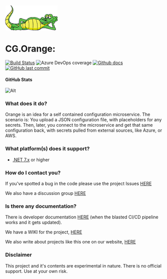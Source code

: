 ![logo](logos/codegator-167x79.png)

# CG.Orange: 
[![Build Status](https://dev.azure.com/codegator/CG.Orange/_apis/build/status/CodeGator.CG.Orange?branchName=main)](https://dev.azure.com/codegator/CG.Orange/_build/latest?definitionId=95&branchName=main)
![Azure DevOps coverage](https://img.shields.io/azure-devops/coverage/codegator/CG.Orange/95?logo=codecov&logoColor=white&style=flat-square&token=4BBNQPPATD)
[![Github docs](https://img.shields.io/static/v1?label=Documentation&message=online&color=blue)](https://codegator.github.io/CG.Orange/index.html)
[![GitHub last commit](https://img.shields.io/github/last-commit/CodeGator/CG.Orange?color=594ae2&style=flat-square&logo=github)](https://github.com/CodeGator/CG.Orange)


#### GitHub Stats
![Alt](https://repobeats.axiom.co/api/embed/d5fcf6901ac54bfa82dbafed01638aedd01047cc.svg "Repobeats analytics image")

### What does it do?
Orange is an idea for a self contained configuration microservice. The scenario is: You upload a JSON configuration file, with placeholders for any secrets. Then, later, you connect to the microservice and get that same configuration back, with secrets pulled from external sources, like Azure, or AWS.

### What platform(s) does it support?
* [.NET 7.x](https://dotnet.microsoft.com/en-us/download/dotnet/7.0) or higher

### How do I contact you?
If you've spotted a bug in the code please use the project Issues [HERE](https://github.com/CodeGator/CG.Orange/issues)

We also have a discussion group [HERE](https://github.com/CodeGator/CG.Orange/discussions)

### Is there any documentation?
There is developer documentation [HERE](https://codegator.github.io/CG.Orange/)  (when the blasted CI/CD pipeline works and it gets updated).

We have a WIKI for the project, [HERE](https://github.com/CodeGator/CG.Orange/wiki)

We also write about projects like this one on our website, [HERE](http://www.codegator.com)

### Disclaimer
This project and it's contents are experimental in nature. There is no official support. Use at your own risk.
